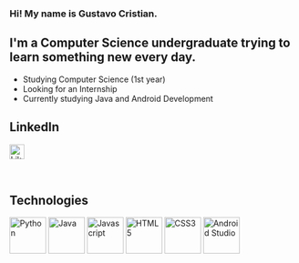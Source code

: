 ### Hi! My name is Gustavo Cristian.

## I'm a Computer Science undergraduate trying to learn something new every day.
- Studying Computer Science (1st year)
- Looking for an Internship
- Currently studying Java and Android Development

## LinkedIn
[<img width="26px" alt="LikedIn page" src="https://cdn.jsdelivr.net/gh/devicons/devicon/icons/linkedin/linkedin-original.svg"/>][linkedin]

<br />

## Technologies

<img alt="Python" width="64px" src="https://cdn.jsdelivr.net/gh/devicons/devicon/icons/python/python-original.svg" />  <img alt="Java" width="64px" src="https://cdn.jsdelivr.net/gh/devicons/devicon/icons/java/java-original-wordmark.svg" />  <img alt="Javascript" width="64px" src="https://cdn.jsdelivr.net/gh/devicons/devicon/icons/javascript/javascript-original.svg" />  <img alt="HTML5" width="64px" src="https://cdn.jsdelivr.net/gh/devicons/devicon/icons/html5/html5-original.svg" />  <img alt="CSS3" width="64px" src="https://cdn.jsdelivr.net/gh/devicons/devicon/icons/css3/css3-original.svg" />  <img alt="Android Studio" width="64px" src="https://cdn.jsdelivr.net/gh/devicons/devicon/icons/androidstudio/androidstudio-original.svg" />

<br />
<br />

[linkedin]: https://www.linkedin.com/in/gustavo-cristian-a04a96228/
